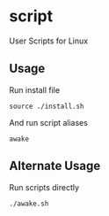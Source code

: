 # script
User Scripts for Linux

## Usage
Run install file
```shell
source ./install.sh
```

And run script aliases
```shell
awake
```

## Alternate Usage
Run scripts directly
```shell
./awake.sh
```
